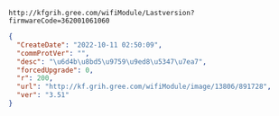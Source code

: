 `http://kfgrih.gree.com/wifiModule/Lastversion?firmwareCode=362001061060`

```json
{
  "CreateDate": "2022-10-11 02:50:09",
  "commProtVer": "",
  "desc": "\u6d4b\u8bd5\u9759\u9ed8\u5347\u7ea7",
  "forcedUpgrade": 0,
  "r": 200,
  "url": "http://kf.grih.gree.com/wifiModule/image/13806/891728",
  "ver": "3.51"
}
```